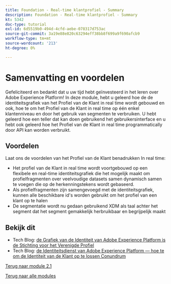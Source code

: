 ```yaml
---
title: Foundation - Real-time klantprofiel - Summary
description: Foundation - Real-time klantprofiel - Summary
kt: 5342
doc-type: tutorial
exl-id: 6d5519b0-494d-4cfd-aebe-078317d753ac
source-git-commit: 3a19e88e820c63294eff38bb8f699a9f690afcb9
workflow-type: tm+mt
source-wordcount: '213'
ht-degree: 0%

---
```


# Samenvatting en voordelen

Gefeliciteerd en bedankt dat u uw tijd hebt geïnvesteerd in het leren over Adobe Experience Platform!
In deze module, hebt u geleerd hoe de de identiteitsgrafiek van het Profiel van de Klant in real time wordt gebouwd en ook, hoe te om het Profiel van de Klant in real time op één enkel klantenniveau en door het gebruik van segmenten te verbruiken. U hebt geleerd hoe een teller dat kan doen gebruikend het gebruikersinterface en u hebt ook geleerd hoe het Profiel van de Klant in real time programmatically door API kan worden verbruikt.

## Voordelen

Laat ons de voordelen van het Profiel van de Klant benadrukken In real time:

- Het profiel van de Klant in real time wordt voortgebouwd op een flexibele en real-time identiteitsgrafiek die het mogelijk maakt om profielfragmenten over veelvoudige datasets samen dynamisch samen te voegen die op de herkenningstekens wordt gebaseerd.
- Als profielfragmenten zijn samengevoegd met de identiteitsgrafiek, kunnen alle beschikbare id&#39;s worden gebruikt om het profiel van een klant op te halen
- De segmentatie wordt nu gedaan gebruikend XDM als taal achter het segment dat het segment gemakkelijk herbruikbaar en begrijpelijk maakt

## Bekijk dit

- Tech Blog: [ de Grafiek van de Identiteit van Adobe Experience Platform is de Stichting voor het Verenigde Profiel ](https://medium.com/adobetech/adobe-experience-platform-identity-graph-is-the-foundation-for-the-unified-profile-e8435d26dce7)
- Tech Blog: [ de Identiteitsdienst van Adobe Experience Platform — hoe te om de Identiteit van de Klant op te lossen Conundrum ](https://medium.com/adobetech/adobe-experience-platforms-identity-service-how-to-solve-the-customer-identity-conundrum-f95e22d16ea9)

[Terug naar module 2.1](./real-time-customer-profile.md)

[Terug naar alle modules](../../../overview.md)
